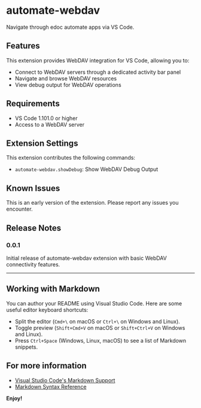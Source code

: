 # automate-webdav

Navigate through edoc automate apps via VS Code.

## Features

This extension provides WebDAV integration for VS Code, allowing you to:

- Connect to WebDAV servers through a dedicated activity bar panel
- Navigate and browse WebDAV resources
- View debug output for WebDAV operations

## Requirements

- VS Code 1.101.0 or higher
- Access to a WebDAV server

## Extension Settings

This extension contributes the following commands:

* `automate-webdav.showDebug`: Show WebDAV Debug Output

## Known Issues

This is an early version of the extension. Please report any issues you encounter.

## Release Notes

### 0.0.1

Initial release of automate-webdav extension with basic WebDAV connectivity features.

---

## Working with Markdown

You can author your README using Visual Studio Code.  Here are some useful editor keyboard shortcuts:

* Split the editor (`Cmd+\` on macOS or `Ctrl+\` on Windows and Linux).
* Toggle preview (`Shift+Cmd+V` on macOS or `Shift+Ctrl+V` on Windows and Linux).
* Press `Ctrl+Space` (Windows, Linux, macOS) to see a list of Markdown snippets.

## For more information

* [Visual Studio Code's Markdown Support](http://code.visualstudio.com/docs/languages/markdown)
* [Markdown Syntax Reference](https://help.github.com/articles/markdown-basics/)

**Enjoy!**
